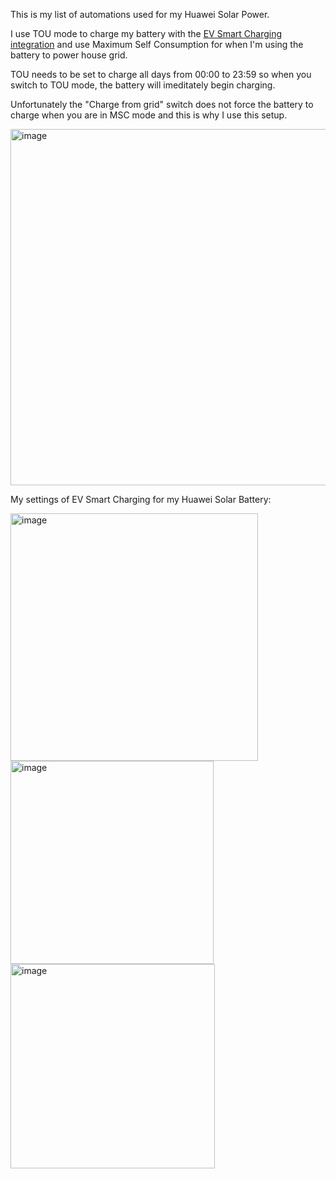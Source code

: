This is my list of automations used for my Huawei Solar Power.

I use TOU mode to charge my battery with the [EV Smart Charging integration](https://github.com/jonasbkarlsson/ev_smart_charging) and use Maximum Self Consumption for when I'm using the battery to power house grid.

TOU needs to be set to charge all days from 00:00 to 23:59 so when you switch to TOU mode, the battery will imeditately begin charging.

Unfortunately the "Charge from grid" switch does not force the battery to charge when you are in MSC mode and this is why I use this setup.

<img width="570" alt="image" src="https://github.com/woopstar/huawei_solar_home_assistant/assets/2997782/723a88b7-69cd-4a8f-9271-035b0b0aecac">



My settings of EV Smart Charging for my Huawei Solar Battery:

<img width="396" alt="image" src="https://github.com/woopstar/huawei_solar_home_assistant/assets/2997782/469e9cbb-11c7-4df2-a9aa-f4ce2cae5a05">

<img width="325" alt="image" src="https://github.com/woopstar/huawei_solar_home_assistant/assets/2997782/a70df82e-b278-4d1a-8fe2-6c1a9a89e165">
<img width="327" alt="image" src="https://github.com/woopstar/huawei_solar_home_assistant/assets/2997782/4b98f553-9ffc-4305-b1cd-f42153a46e4b">
